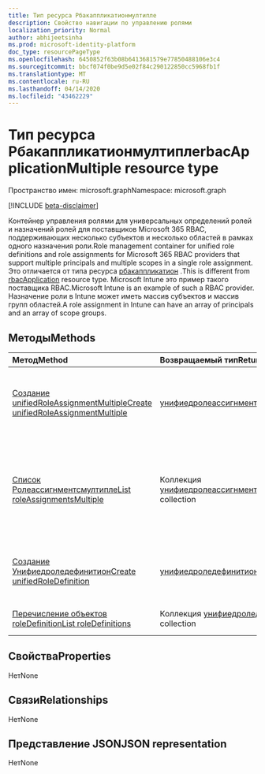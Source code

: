 ```yaml
---
title: Тип ресурса Рбакаппликатионмултипле
description: Свойство навигации по управлению ролями
localization_priority: Normal
author: abhijeetsinha
ms.prod: microsoft-identity-platform
doc_type: resourcePageType
ms.openlocfilehash: 6450852f63b08b6413681579e77850488106e3c4
ms.sourcegitcommit: bbcf074f0be9d5e02f84c290122850cc5968fb1f
ms.translationtype: MT
ms.contentlocale: ru-RU
ms.lasthandoff: 04/14/2020
ms.locfileid: "43462229"
---
```

# <a name="rbacapplicationmultiple-resource-type"></a><span data-ttu-id="2d02a-103">Тип ресурса Рбакаппликатионмултипле</span><span class="sxs-lookup"><span data-stu-id="2d02a-103">rbacApplicationMultiple resource type</span></span>

<span data-ttu-id="2d02a-104">Пространство имен: microsoft.graph</span><span class="sxs-lookup"><span data-stu-id="2d02a-104">Namespace: microsoft.graph</span></span>

[!INCLUDE [beta-disclaimer](../../includes/beta-disclaimer.md)]

<span data-ttu-id="2d02a-105">Контейнер управления ролями для универсальных определений ролей и назначений ролей для поставщиков Microsoft 365 RBAC, поддерживающих несколько субъектов и несколько областей в рамках одного назначения роли.</span><span class="sxs-lookup"><span data-stu-id="2d02a-105">Role management container for unified role definitions and role assignments for Microsoft 365 RBAC providers that support multiple principals and multiple scopes in a single role assignment.</span></span> <span data-ttu-id="2d02a-106">Это отличается от типа ресурса [рбакаппликатион](rbacapplication.md) .</span><span class="sxs-lookup"><span data-stu-id="2d02a-106">This is different from [rbacApplication](rbacapplication.md) resource type.</span></span> <span data-ttu-id="2d02a-107">Microsoft Intune это пример такого поставщика RBAC.</span><span class="sxs-lookup"><span data-stu-id="2d02a-107">Microsoft Intune is an example of such a RBAC provider.</span></span> <span data-ttu-id="2d02a-108">Назначение роли в Intune может иметь массив субъектов и массив групп областей.</span><span class="sxs-lookup"><span data-stu-id="2d02a-108">A role assignment in Intune can have an array of principals and an array of scope groups.</span></span>

## <a name="methods"></a><span data-ttu-id="2d02a-109">Методы</span><span class="sxs-lookup"><span data-stu-id="2d02a-109">Methods</span></span>

| <span data-ttu-id="2d02a-110">Метод</span><span class="sxs-lookup"><span data-stu-id="2d02a-110">Method</span></span>       | <span data-ttu-id="2d02a-111">Возвращаемый тип</span><span class="sxs-lookup"><span data-stu-id="2d02a-111">Return Type</span></span> | <span data-ttu-id="2d02a-112">Описание</span><span class="sxs-lookup"><span data-stu-id="2d02a-112">Description</span></span> |
|:-------------|:------------|:------------|
| [<span data-ttu-id="2d02a-113">Создание unifiedRoleAssignmentMultiple</span><span class="sxs-lookup"><span data-stu-id="2d02a-113">Create unifiedRoleAssignmentMultiple</span></span>](../api/unifiedroleassignmentmultiple-post.md) | [<span data-ttu-id="2d02a-114">унифиедролеассигнментмултипле</span><span class="sxs-lookup"><span data-stu-id="2d02a-114">unifiedRoleAssignmentMultiple</span></span>](unifiedroleassignmentmultiple.md) | <span data-ttu-id="2d02a-115">Создание нового Унифиедролеассигнментмултипле путем отправки в коллекцию roleAssignments.</span><span class="sxs-lookup"><span data-stu-id="2d02a-115">Create a new unifiedRoleAssignmentMultiple by posting to the roleAssignments collection.</span></span> |
| [<span data-ttu-id="2d02a-116">Список Ролеассигнментсмултипле</span><span class="sxs-lookup"><span data-stu-id="2d02a-116">List roleAssignmentsMultiple</span></span>](../api/unifiedroleassignmentmultiple-list.md) | <span data-ttu-id="2d02a-117">Коллекция [унифиедролеассигнментмултипле](unifiedroleassignmentmultiple.md)</span><span class="sxs-lookup"><span data-stu-id="2d02a-117">[unifiedRoleAssignmentMultiple](unifiedroleassignmentmultiple.md) collection</span></span> | <span data-ttu-id="2d02a-118">Получение коллекции объектов Унифиедролеассигнментмултипле.</span><span class="sxs-lookup"><span data-stu-id="2d02a-118">Get unifiedRoleAssignmentMultiple object collection.</span></span> <span data-ttu-id="2d02a-119">С помощью фильтрации на Унифиедроледефитионид или ПринЦипалид можно запрашивать только определенные экземпляры.</span><span class="sxs-lookup"><span data-stu-id="2d02a-119">Only specific instances can be queried, by filtering on unifiedRoleDefitionId or principalId.</span></span> |
| [<span data-ttu-id="2d02a-120">Создание Унифиедроледефинитион</span><span class="sxs-lookup"><span data-stu-id="2d02a-120">Create unifiedRoleDefinition</span></span>](../api/rbacapplication-post-roledefinitions.md) | [<span data-ttu-id="2d02a-121">унифиедроледефинитион</span><span class="sxs-lookup"><span data-stu-id="2d02a-121">unifiedRoleDefinition</span></span>](unifiedroledefinition.md) | <span data-ttu-id="2d02a-122">Создание нового Унифиедроледефинитион путем отправки в коллекцию перечисление roledefinition.</span><span class="sxs-lookup"><span data-stu-id="2d02a-122">Create a new unifiedRoleDefinition by posting to the roleDefinitions collection.</span></span> |
| [<span data-ttu-id="2d02a-123">Перечисление объектов roleDefinition</span><span class="sxs-lookup"><span data-stu-id="2d02a-123">List roleDefinitions</span></span>](../api/rbacapplication-list-roledefinitions.md) | <span data-ttu-id="2d02a-124">Коллекция [унифиедроледефинитион](unifiedroledefinition.md)</span><span class="sxs-lookup"><span data-stu-id="2d02a-124">[unifiedRoleDefinition](unifiedroledefinition.md) collection</span></span> | <span data-ttu-id="2d02a-125">Получение коллекции объектов Унифиедроледефинитион.</span><span class="sxs-lookup"><span data-stu-id="2d02a-125">Get a unifiedRoleDefinition object collection.</span></span> |

## <a name="properties"></a><span data-ttu-id="2d02a-126">Свойства</span><span class="sxs-lookup"><span data-stu-id="2d02a-126">Properties</span></span>

<span data-ttu-id="2d02a-127">Нет</span><span class="sxs-lookup"><span data-stu-id="2d02a-127">None</span></span>

## <a name="relationships"></a><span data-ttu-id="2d02a-128">Связи</span><span class="sxs-lookup"><span data-stu-id="2d02a-128">Relationships</span></span>

<span data-ttu-id="2d02a-129">Нет</span><span class="sxs-lookup"><span data-stu-id="2d02a-129">None</span></span>

## <a name="json-representation"></a><span data-ttu-id="2d02a-130">Представление JSON</span><span class="sxs-lookup"><span data-stu-id="2d02a-130">JSON representation</span></span>

<span data-ttu-id="2d02a-131">Нет</span><span class="sxs-lookup"><span data-stu-id="2d02a-131">None</span></span>

<!-- uuid: 16cd6b66-4b1a-43a1-adaf-3a886856ed98
2019-02-04 14:57:30 UTC -->
<!-- {
  "type": "#page.annotation",
  "description": "rbacApplicationMultiple resource",
  "keywords": "",
  "section": "documentation",
  "tocPath": ""
}-->